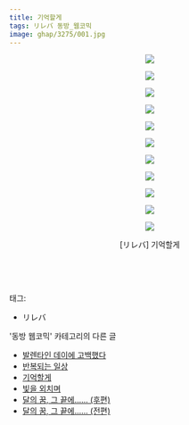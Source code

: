 ```yaml
---
title: 기억할게
tags: リレバ 동방_웹코믹
image: ghap/3275/001.jpg
---
```

<div class="article">
<p style="text-align: center; clear: none; float: none;"><img src="{{ site.nasurl }}/ghap/3275/001.jpg"/></p>
<p style="text-align: center; clear: none; float: none;"><img src="{{ site.nasurl }}/ghap/3275/002.jpg"/></p>
<p style="text-align: center; clear: none; float: none;"><img src="{{ site.nasurl }}/ghap/3275/003.jpg"/></p>
<p style="text-align: center; clear: none; float: none;"><img src="{{ site.nasurl }}/ghap/3275/004.jpg"/></p>
<p style="text-align: center; clear: none; float: none;"><img src="{{ site.nasurl }}/ghap/3275/005.jpg"/></p>
<p style="text-align: center; clear: none; float: none;"><img src="{{ site.nasurl }}/ghap/3275/006.jpg"/></p>
<p style="text-align: center; clear: none; float: none;"><img src="{{ site.nasurl }}/ghap/3275/007.jpg"/></p>
<p style="text-align: center; clear: none; float: none;"><img src="{{ site.nasurl }}/ghap/3275/008.jpg"/></p>
<p style="text-align: center; clear: none; float: none;"><img src="{{ site.nasurl }}/ghap/3275/009.jpg"/></p>
<p style="text-align: center; clear: none; float: none;"><img src="{{ site.nasurl }}/ghap/3275/010.jpg"/></p>
<p style="text-align: center; clear: none; float: none;"><img src="{{ site.nasurl }}/ghap/3275/011.jpg"/></p>
<p style="text-align: center; clear: none; float: none;">[リレバ] 기억할게</p>
<p style="text-align: center; clear: none; float: none;"><br/></p>
<p><br/></p>
</div><div class="tagTrail">
<p>태그: </p>
<ul>
<li>リレバ</li>
</ul>
</div><div class="another">
<p>'동방 웹코믹' 카테고리의 다른 글</p>
<ul>
<li><a href="/2017-05-24-ghap_3295">발렌타인 데이에 고백했다</a></li>
<li><a href="/2017-05-23-ghap_3279">반복되는 일상</a></li>
<li><a href="/2017-05-23-ghap_3275">기억할게</a></li>
<li><a href="/2017-05-20-ghap_3271">빛을 외치며</a></li>
<li><a href="/2017-05-20-ghap_3270">달의 꿈, 그 끝에...... (후편)</a></li>
<li><a href="/2017-05-20-ghap_3269">달의 꿈, 그 끝에...... (전편)</a></li>
</ul>
</div><div class="cb_module cb_fluid">
<div class="cb_wrt cb_profile">
</div><!-- commentList close -->
</div>